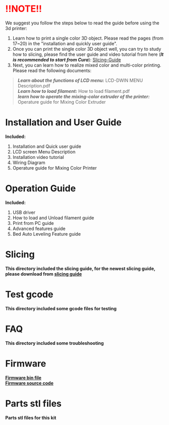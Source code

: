 # <font color = red>!!NOTE!!</font>
We suggest you follow the steps below to read the guide before using the 3d printer:
1. Learn how to print a single color 3D object. Please read the pages (from 17~20) in the "installation and quickly user guide".   
2. Once you can print the single color 3D object well, you can try to study how to slicing, please find the user guide and video tutorial from here (***It is recommended to start from Cura***): [Slicing-Guide](https://github.com/ZONESTAR3D/Slicing-Guide)  
3.  Next, you can learn how to realize mixed color and multi-color printing. Please read the following documents:  
>***Learn about the functions of LCD menu:*** LCD-DWIN MENU Description.pdf  
>***Learn how to load filament:*** How to load filament.pdf  
>***learn how to operate the mixing-color extruder of the printer:*** Operature guide for Mixing Color Extruder  

# Installation and User Guide 
**Included:**  
1. Installation and Quick user guide  
2. LCD screen Menu Description  
3. Installation video tutorial  
4. Wiring Diagram  
5. Operature guide for Mixing Color Printer    

# Operation Guide
**Included:**  
1. USB driver  
2. How to load and Unload filament guide  
3. Print from PC guide  
4. Advanced features guide  
5. Bed Auto Leveling Feature guide  

# Slicing
**This directory included the slicing guide, for the newest slicing guide, please download from [slicing guide ](https://github.com/ZONESTAR3D/Slicing-Guide)**

# Test gcode
**This directory included some gcode files for testing**  

# FAQ
**This directory included some troubleshooting**

# Firmware
**[Firmware bin file](https://github.com/ZONESTAR3D/Firmware/tree/master/Z9/Z9V5)**   
**[Firmware source code](https://github.com/ZONESTAR3D/source-code-for-3d-printer)**   

# Parts stl files
**Parts stl files for this kit**   